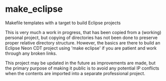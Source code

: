 # make_eclipse
Makefile templates with a target to build Eclipse projects

This is very much a work in progress, that has been copied from a (working) personal
project, but copying of directories has not been done to preserve proper relative
directory structure.  However, the basics are there to build an Eclipse Neon CDT
project using 'make eclipse' if you are patient and work through any broken links.

This project may be updated in the future as improvements are made, but the primary
purpose of making it public is to avoid any potential IP conflicts when the contents
are imported into a separate professional project.
